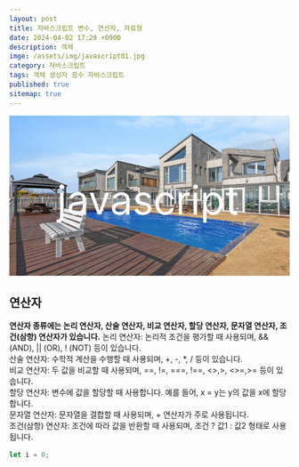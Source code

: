```yaml
---
layout: post
title: 자바스크립트 변수, 연산자, 자료형
date: 2024-04-02 17:29 +0900
description: 객체
imge: /assets/img/javascript01.jpg
category: 자바스크립트
tags: 객체 생성자 함수 자바스크립트
published: true
sitemap: true
---
```


![이미지](/assets/img/javascript01.jpg)

## 연산자
<b>연산자 종류에는 논리 연산자, 산술 연산자, 비교 연산자, 할당 연산자, 문자열 연산자, 조건(삼항) 연산자가 있습니다.</b>
논리 연산자: 논리적 조건을 평가할 때 사용되며, && (AND), || (OR), ! (NOT) 등이 있습니다.<br>
산술 연산자: 수학적 계산을 수행할 때 사용되며, +, -, *, / 등이 있습니다.<br>
비교 연산자: 두 값을 비교할 때 사용되며, ==, !=, ===, !==, <>,>, <>=,>= 등이 있습니다.<br>
할당 연산자: 변수에 값을 할당할 때 사용합니다. 예를 들어, x = y는 y의 값을 x에 할당합니다.<br>
문자열 연산자: 문자열을 결합할 때 사용되며, + 연산자가 주로 사용됩니다.<br>
조건(삼항) 연산자: 조건에 따라 값을 반환할 때 사용되며, 조건 ? 값1 : 값2 형태로 사용됩니다.



````javascript
let i = 0;
````







